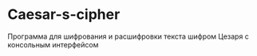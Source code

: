 # Caesar-s-cipher
Программа для шифрования и расшифровки текста шифром Цезаря с консольным интерфейсом
